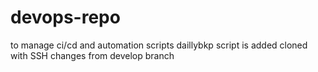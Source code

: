 # devops-repo
to manage ci/cd and automation scripts
daillybkp script is added
cloned with SSH
changes from develop branch
